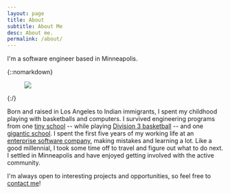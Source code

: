 ```yaml
---
layout: page
title: About
subtitle: About Me
desc: About me.
permalink: /about/
---
```


<div class="pretty-links">

<div class="lead lead-about">I'm a software engineer based in Minneapolis.
</div>

{::nomarkdown}
<figure class="site-profile">
    <img src="{{ site.baseurl }}/assets/img/profile-pic.png">
</figure>
{:/}

Born and raised in Los Angeles to Indian immigrants, I spent my childhood playing with basketballs and computers. I survived engineering programs from one [tiny school](https://hmc.edu) -- while playing [Division 3 basketball](http://www.cmsathletics.org/sports/mbkb/index) -- and one [gigantic school](http://asu.edu). I spent the first five years of my working life at an [enterprise software company](http://laserfiche.com), making mistakes and learning a lot. Like a good millennial, I took some time off to travel and figure out what to do next. I settled in Minneapolis and have enjoyed getting involved with the active community.

I'm always open to interesting projects and opportunities, so feel free to <a href="mailto:nitinsavant@gmail.com">contact me</a>!
</div>

